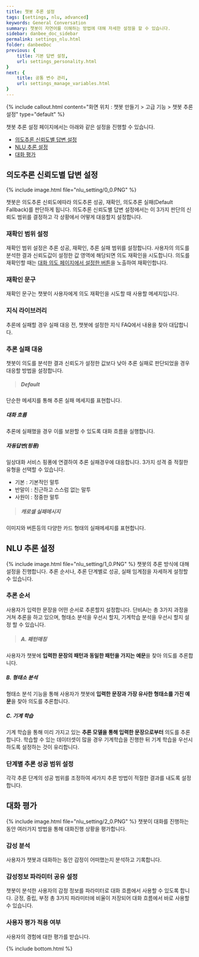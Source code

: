 ```yaml
---
title: 챗봇 추론 설정 
tags: [settings, nlu, advanced]
keywords: General Conversation
summary: 챗봇이 자연어를 이해하는 방법에 대해 자세한 설정을 할 수 있습니다.
sidebar: danbee_doc_sidebar
permalink: settings_nlu.html
folder: danbeeDoc
previous: {
    title: 기본 답변 설정,
    url: settings_personality.html
}
next: {
    title: 공통 변수 관리,
    url: settings_manage_variables.html
}
---
```


 {% include callout.html content="화면 위치 : 챗봇 만들기 > 고급 기능 > 챗봇 추론 설정" type="default" %}

챗봇 추론 설정 페이지에서는 아래와 같은 설정을 진행할 수 있습니다.

- [의도추론 신뢰도별 답변 설정](settings_nlu.html#추론-순서)
- [NLU 추론 설정](settings_nlu.html#형태소-분석-추론-성공범위-설정)
- [대화 평가](settings_nlu.html#머신러닝-추론-성공범위-설정)


## 의도추론 신뢰도별 답변 설정

{% include image.html file="nlu_setting/0_0.PNG" %}

챗봇은 의도추론 신뢰도에따라 의도추론 성공, 재확인, 의도추론 실패(Default Fallback)를 판단하게 됩니다. 의도추론 신뢰도별 답변 설정에서는 이 3가지 판단의 신뢰도 범위를 결정하고 각 상황에서 어떻게 대응할지 설정합니다.

### 재확인 범위 설정
재확인 범위 설정은 추론 성공, 재확인, 추론 실패 범위를 설정합니다. 사용자의 의도를 분석한 결과 신뢰도값이 설정한 값 영역에 해당되면 의도 재확인을 시도합니다. 의도를 재확인할 때는 [대화 의도 페이지에서 설정한 버튼](intent.html)을 노출하여 재확인합니다.

### 재확인 문구
재확인 문구는 챗봇이 사용자에게 의도 재확인을 시도할 때 사용할 메세지입니다.

### 지식 라이브러리
추론에 실패할 경우 실패 대응 전, 챗봇에 설정한 지식 FAQ에서 내용을 찾아 대답합니다.

### 추론 실패 대응
챗봇이 의도를 분석한 결과 신뢰도가 설정한 값보다 낮아 추론 실패로 판단되었을 경우 대응할 방법을 설정합니다.
>##### Default
단순한 메세지를 통해 추론 실패 메세지를 표현합니다.
##### 대화 흐름
추론에 실패했을 경우 이를 보완할 수 있도록 대화 흐름을 실행합니다.
##### 자동답변(핑퐁)
일상대화 서비스 핑퐁에 연결하여 추론 실패경우에 대응합니다. 3가지 성격 중 적절한 유형을 선택할 수 있습니다.
- 기본 : 기본적인 말투
- 반말이 : 친근하고 스스럼 없는 말투
- 사원이 : 정중한 말투

>##### 캐로셀 실패메시지
이미지와 버튼등의 다양한 카드 형태의 실패메세지를 표현합니다.

## NLU 추론 설정
{% include image.html file="nlu_setting/1_0.PNG" %}
챗봇의 추론 방식에 대해 설정을 진행합니다. 추론 순서나, 추론 단계별로 성공, 실패 임계점을 자세하게 설정할 수 있습니다.
 
### 추론 순서
사용자가 입력한 문장을 어떤 순서로 추론할지 설정합니다. 단비Ai는 총 3가지 과정을 거쳐 추론을 하고 있으며, 형태소 분석을 우선시 할지, 기계학습 분석을 우선시 할지 설정 할 수 있습니다. 

>##### A. 패턴매칭
사용자가 챗봇에 **입력한 문장의 패턴과 동일한 패턴을 가지는 예문**을 찾아 의도를 추론합니다.
##### B. 형태소 분석
형태소 분석 기능을 통해 사용자가 챗봇에 **입력한 문장과 가장 유사한 형태소를 가진 예문**을 찾아 의도를 추론합니다.
##### C. 기계 학습
기계 학습을 통해 미리 가지고 있는 **추론 모델을 통해 입력한 문장으로부터** 의도를 추론합니다. 학습할 수 있는 데이터셋이 많을 경우 기계학습을 진행한 뒤 기계 학습을 우선시하도록 설정하는 것이 유리합니다.

### 단계별 추론 성공 범위 설정
각각 추론 단계의 성공 범위를 조정하여 세가지 추론 방법이 적절한 결과를 내도록 설정합니다.

## 대화 평가
{% include image.html file="nlu_setting/2_0.PNG" %}
챗봇이 대화를 진행하는 동안 여러가지 방법을 통해 대화진행 상황을 평가합니다.

### 감성 분석
사용자가 챗봇과 대화하는 동안 감정이 어떠했는지 분석하고 기록합니다. 

### 감성정보 파라미터 공유 설정
챗봇이 분석한 사용자의 감정 정보를 파라미터로 대화 흐름에서 사용할 수 있도록 합니다.
긍정, 중립, 부정 총 3가지 파라미터에 비율이 저장되어 대화 흐름에서 바로 사용할 수 있습니다.

### 사용자 평가 적용 여부
사용자의 경험에 대한 평가를 받습니다. 

<!-- 
#### 추론 순서

챗봇이 입력된 문장의 의도를 파악하기 위해 어떤 순서로 추론을 해나갈 것인지 설정이 가능합니다. 총 2가지 순서 설정이 가능합니다.

- 형태소 분석 우선 추론(A-B-C)
- 머신러닝 우선 추론(A-C-B)

{% include image.html file="nlu_settings/nlu_settings_01.png"  caption="추론 순서 설정" %}

##### 형태소 분석 우선 추론(A-B-C)
**형태소 분석 우선 추론**의 경우 [패턴 매칭(이하, A패턴)](settings_nlu.html#패턴-매칭-a패턴) 추론에서 적합한 Intent를 찾지 못할 경우 [형태소 분석 추론(이하, B패턴)](settings_nlu.html#형태소-분석-추론-b패턴) 방식으로 Intent를 재추론하게 됩니다. B패턴 추론 결과 Intent를 찾지 못한 경우, 혹은 적합한 Intent를 찾았지만 추론율이 설정한 [형태소 분석 추론 성공범위](settings_nlu.html#형태소-분석-추론-성공범위-설정)의 임계값 미만일 경우 [머신러닝 추론(이하, C패턴)](settings_nlu.html#머신러닝-추론-c패턴)으로 넘어가게 됩니다. C패턴 추론 결과 역시 설정한 [머신러닝 추론 성공범위](settings_nlu.html#머신러닝-추론-성공범위-설정)이상일 경우 찾은 Intent를 반환하지만 설정값 이하일 경우 최종적으로 Default Fallback을 반환합니다.

##### 머신러닝 우선 추론(A-C-B)
**머신러닝 우선 추론**의 경우 형태소 분석 우선 추론과 반대로 A패턴에서 Intent를 찾지 못하면 C패턴 방식으로 먼저 Intent를 추론합니다. 순서를 제외한 이하 내용은 형태소 분석 우선 추론과 동일하게 동작합니다.
<br/><br/>

{% include note.html content="일반적으로 학습데이터가 많을 경우 **머신러닝 우선 추론 방식**이 유리합니다." %}



#### 추론 성공범위 설정

단비Ai에서는 추론율이 낮다면 신뢰할 수 없는 데이터로 판단 가능하도록 추론 성공범위 설정 기능을 제공하고 있습니다. 추론 성공 범위는 추론된 데이터를 얼마나 신뢰할 것이냐의 문제이므로 신중하게 설정해야 합니다. B패턴과 C패턴 각각의 성공범위가 설정 가능합니다.

##### 형태소 분석 추론 성공범위 설정 

{% include image.html file="nlu_settings/nlu_settings_02.png"  caption="형태소 분석 추론 성공범위 설정" %}

해당 영역에서 B패턴의 추론 성공 범위를 설정할 수 있습니다. 앞서 설명한 것과 같이 B패턴으로 찾은 대화 의도의 추론율이 설정한 임계값 이상일 때는 해당 Intent가 반환 되지만 임계값 미만일 경우 Default Fallback으로 치환됩니다.

##### 머신러닝 추론 성공범위 설정

{% include image.html file="nlu_settings/nlu_settings_03.png"  caption="머신러닝 추론 성공범위 설정" %}

해당 영역에서 C패턴의 추론 성공 범위를 설정할 수 있습니다. 앞서 설명한 것과 같이 C패턴으로 찾은 대화 의도의 추론율이 설정한 임계값 이상일 때는 해당 Intent가 반환 되지만 임계값 미만일 경우 Default Fallback으로 치환됩니다.


#### NLU 설정 예시
대화 의도 테스트 패널에서 같은 표현이 설정에 따라 어떻게 판단되는지 비교할 수 있습니다.<br/>

예시 챗봇이 "이번에 이사가서 에어컨 이전 설치 하고싶은데 어떠케 해야 하져?" 라는 문장을 받았을때 설정에 따라 어떤 결과를 내뱉는지 확인해보겠습니다.

- [가] 형태소 분석 우선 추론, 형태소 분석 성공범위 임계값 0%, 머신러닝 추론 성공범위 임계값 15%

 {% include image.html file="nlu_settings/nlu_settings_04-1.png"  caption="[가]테스트 설정" %}
 {% include image.html file="nlu_settings/nlu_settings_04-2.png"  caption="[가]테스트 결과" %}

 [가]와 같이 설정하였을때 B패턴으로 추론을 성공하였으며 추론율이 40.04%가 나옴을 먼저 확인하였습니다. [나]에서는 형태소 분석 성공범위 설정 동작을 확인하기 위해 해당 추론율 이상인 45%로 올려서 테스트를 진행합니다.
<br/><br/>
- [나] 형태소 분석 우선 추론, 형태소 분석 성공범위 임계값 45%, 머신러닝 추론 성공범위 임계값 15%

 {% include image.html file="nlu_settings/nlu_settings_05-1.png"  caption="[나]테스트 설정" %}
 {% include image.html file="nlu_settings/nlu_settings_05-2.png"  caption="[나]테스트 결과" %}

 [가]에서 확인한 기존 B패턴 추론 결과는 40.04%로 형태소 분석 성공범위의 임계값 미만이기 때문에 C패턴 테스트가 진행되었으면 확인할 수 있습니다. 또한, C패턴 추론 결과의 추론율이 15.69%로 성공범위 임계값 이상이기 때문에 추론에 성공함을 확인할 수 있습니다. [다]에서는 머신러닝 추론 성공범위 설정 동작을 확인하기 위해 해당 추론율 이상인 20%로 올려서 테스트를 진행합니다.
<br/><br/>
- [다] 형태소 분석 우선 추론, 형태소 분석 성공범위 임계값 45%, 머신러닝 추론 성공범위 임계값 20%

 {% include image.html file="nlu_settings/nlu_settings_06-1.png"  caption="[다]]테스트 설정" %}
 {% include image.html file="nlu_settings/nlu_settings_06-2.png"  caption="[다]테스트 결과" %}

 [나]에서 확인한 C패턴 추론 결과는 15.69%로 성공범위 임계값 미만이기 때문에 Default Fallback 처리 되었음을 확인할 수 있습니다.<br/><br/>

머신러닝 우선 추론으로 바꾸었을 때 역시 다음과 같이 테스트를 할 수 있습니다.

- 머신러닝 우선 추론, 형태소 분석 성공범위 임계값 0%, 머신러닝 추론 성공범위 임계값 15% : C패턴, 15.09%로 추론이 성공할 것임을 예측가능합니다.

- 머신러닝 우선 추론, 형태소 분석 성공범위 임계값 0%, 머신러닝 추론 성공범위 임계값 20% : B패턴, 40.04%로 추론이 성공할 것임을 예측가능합니다.

- 머신러닝 우선 추론, 형태소 분석 성공범위 임계값 45%, 머신러닝 추론 성공범위 임계값 20% : Default Fallback 처리가 될것임을 예측가능합니다.


### danbee.Ai NLU 추론 방법

NLU를 설정하기 전 danbee.Ai가 제공하고 있는 NLU에 대해 우선적으로 이해할 필요가 있습니다.<br/>
단비Ai는 챗봇이 입력된 문장을 이해할 수 있도록 하기 위하여 다음과 같은 방법들을 순차적으로 제공하고 있습니다.

 - [패턴 매칭 (A패턴)](settings_nlu.html#패턴-매칭a패턴-추론)
 - [형태소 분석 추론 (B패턴)](settings_nlu.html#형태소-분석b패턴-추론)
 - [머신러닝 추론 (C패턴)](settings_nlu.html#머신러닝c패턴-추론)

#### 패턴 매칭(A패턴) 추론

**패턴 매칭(A패턴)** 추론이란, 대화 의도에 등록된 예문을 기준으로 완벽히 동일한 패턴을 가진 문장을 찾는 방법입니다. 완벽하게 동일한 문장이나 parameter 등록시 해당 파라미터를 치환할 수 있는 문장을 찾게 됩니다. 또한 입력된 예문의 표준 문장을 정의하여 동일한 표준 문장이 들어왔을 때 역시 A패턴으로 인식합니다. 단비Ai에서 제공하는 3가지 추론 패턴 중 가장 정확도가 높기 때문에 1순위로 동작하게 되어 있습니다. 
<br/><br/>
A패턴에서 입력 문장의 의도를 추론하지 찾지 못하면 다음 2가지 패턴으로 재추론을 시작합니다. 앞서 설명한 것과 같이 어떤 패턴을 우선적으로 추론할 것인지는 [추론 순서](settings_nlu.html#추론-순서)에서 설정이 가능합니다.


#### 형태소 분석(B패턴) 추론
**형태소 분석(B패턴)** 추론이란, 입력 문장의 형태소 분석 결과와 가장 유사한 형태소 분석 결과를 보이는 예문을 가진 Intent를 추론하는 방법입니다. 명사와 동사, 그리고 핵심 키워드를 중심으로 유사도를 평가합니다. 

#### 머신러닝(C패턴) 추론
**머신러닝(C패턴)** 추론이란, 말 그대로 머신러닝으로 자동 학습된 결과를 가지고 Intent를 추론하는 방법입니다. 현재 단비Ai에서는 예문을 기준으로 학습을 진행하고 있습니다.  -->


{% include bottom.html %}
